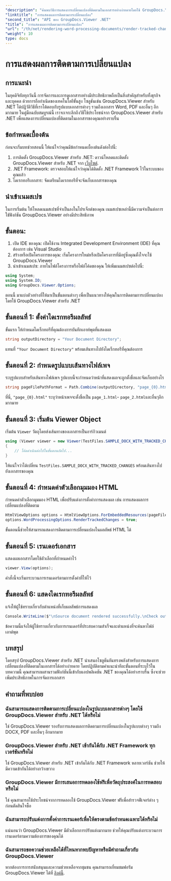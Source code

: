 ```yaml
---
"description": "ค้นพบวิธีการแสดงการเปลี่ยนแปลงที่ติดตามในเอกสารอย่างง่ายดายโดยใช้ GroupDocs.Viewer สำหรับ .NET เพิ่มประสิทธิภาพการจัดการเอกสารของคุณ"
"linktitle": "การแสดงผลการติดตามการเปลี่ยนแปลง"
"second_title": "API ของ GroupDocs.Viewer .NET"
"title": "การแสดงผลการติดตามการเปลี่ยนแปลง"
"url": "/th/net/rendering-word-processing-documents/render-tracked-changes/"
"weight": 10
type: docs
---
```

# การแสดงผลการติดตามการเปลี่ยนแปลง

## การแนะนำ
ในยุคดิจิทัลทุกวันนี้ การจัดการและการดูเอกสารอย่างมีประสิทธิภาพถือเป็นสิ่งสำคัญสำหรับทั้งธุรกิจและบุคคล ด้วยการถือกำเนิดของเทคโนโลยีขั้นสูง โซลูชันเช่น GroupDocs.Viewer สำหรับ .NET ได้ปฏิวัติวิธีที่เราโต้ตอบกับรูปแบบเอกสารต่างๆ รวมถึงเอกสาร Word, PDF และอื่นๆ อีกมากมาย ในคู่มือฉบับสมบูรณ์นี้ เราจะเจาะลึกถึงวิธีใช้ประโยชน์จาก GroupDocs.Viewer สำหรับ .NET เพื่อแสดงการเปลี่ยนแปลงที่ติดตามในเอกสารของคุณอย่างราบรื่น
## ข้อกำหนดเบื้องต้น
ก่อนจะเริ่มบทช่วยสอนนี้ ให้แน่ใจว่าคุณมีข้อกำหนดเบื้องต้นดังต่อไปนี้:
1. การติดตั้ง GroupDocs.Viewer สำหรับ .NET: ดาวน์โหลดและติดตั้ง GroupDocs.Viewer สำหรับ .NET จาก [เว็บไซต์](https://releases-groupdocs.com/viewer/net/).
2. .NET Framework: ตรวจสอบให้แน่ใจว่าคุณได้ติดตั้ง .NET Framework ไว้ในระบบของคุณแล้ว
3. ไดเรกทอรีเอกสาร: จัดเตรียมไดเรกทอรีที่จะจัดเก็บเอกสารของคุณ

## นำเข้าเนมสเปซ
ในการเริ่มต้น ให้โหลดเนมสเปซที่จำเป็นลงในโปรเจ็กต์ของคุณ เนมสเปซเหล่านี้มีความจำเป็นต่อการใช้ฟังก์ชัน GroupDocs.Viewer อย่างมีประสิทธิภาพ
## ขั้นตอน:
1. เปิด IDE ของคุณ: เปิดใช้งาน Integrated Development Environment (IDE) ที่คุณต้องการ เช่น Visual Studio
2. สร้างหรือเปิดโครงการของคุณ: เริ่มโครงการใหม่หรือเปิดโครงการที่มีอยู่ซึ่งคุณตั้งใจจะใช้ GroupDocs.Viewer
3. นำเข้าเนมสเปซ: ภายในไฟล์โครงการหรือไฟล์โค้ดของคุณ ให้เพิ่มเนมสเปซต่อไปนี้:
```csharp
using System;
using System.IO;
using GroupDocs.Viewer.Options;
```

ตอนนี้ มาแบ่งตัวอย่างที่ให้มาเป็นขั้นตอนต่างๆ เพื่อเป็นแนวทางให้คุณในการติดตามการเปลี่ยนแปลงโดยใช้ GroupDocs.Viewer สำหรับ .NET
## ขั้นตอนที่ 1: ตั้งค่าไดเรกทอรีผลลัพธ์
ขั้นแรก ให้กำหนดไดเร็กทอรีที่คุณต้องการบันทึกเอาท์พุตที่แสดงผล
```csharp
string outputDirectory = "Your Document Directory";
```
แทนที่ `"Your Document Directory"` พร้อมเส้นทางไปยังไดเร็กทอรีที่คุณต้องการ
## ขั้นตอนที่ 2: กำหนดรูปแบบเส้นทางไฟล์เพจ
ระบุรูปแบบสำหรับเส้นทางไฟล์เพจ รูปแบบนี้จะกำหนดว่าหน้าที่แสดงผลจะถูกตั้งชื่อและจัดเก็บอย่างไร
```csharp
string pageFilePathFormat = Path.Combine(outputDirectory, "page_{0}.html");
```
ที่นี่, `"page_{0}.html"` ระบุว่าหน้าเพจจะตั้งชื่อเป็น `page_1.html`- `page_2.html`และอื่นๆอีกมากมาย
## ขั้นตอนที่ 3: เริ่มต้น Viewer Object
เริ่มต้น `Viewer` วัตถุโดยส่งเส้นทางของเอกสารเป็นอาร์กิวเมนต์
```csharp
using (Viewer viewer = new Viewer(TestFiles.SAMPLE_DOCX_WITH_TRACKED_CHANGES))
{
    // โค้ดดำเนินต่อไปในขั้นตอนถัดไป...
}
```
ให้แน่ใจว่าได้เปลี่ยน `TestFiles.SAMPLE_DOCX_WITH_TRACKED_CHANGES` พร้อมเส้นทางไปยังเอกสารของคุณ
## ขั้นตอนที่ 4: กำหนดค่าตัวเลือกมุมมอง HTML
กำหนดค่าตัวเลือกมุมมอง HTML เพื่อปรับแต่งการตั้งค่าการแสดงผล เช่น การแสดงผลการเปลี่ยนแปลงที่ติดตาม
```csharp
HtmlViewOptions options = HtmlViewOptions.ForEmbeddedResources(pageFilePathFormat);
options.WordProcessingOptions.RenderTrackedChanges = true;
```
ขั้นตอนนี้ช่วยให้สามารถแสดงการติดตามการเปลี่ยนแปลงในผลลัพธ์ HTML ได้
## ขั้นตอนที่ 5: เรนเดอร์เอกสาร
แสดงผลเอกสารโดยใช้ตัวเลือกที่กำหนดค่าไว้
```csharp
viewer.View(options);
```
คำสั่งนี้จะเริ่มกระบวนการเรนเดอร์ตามการตั้งค่าที่ให้ไว้
## ขั้นตอนที่ 6: แสดงไดเรกทอรีผลลัพธ์
แจ้งให้ผู้ใช้ทราบเกี่ยวกับตำแหน่งที่เก็บผลลัพธ์การแสดงผล
```csharp
Console.WriteLine($"\nSource document rendered successfully.\nCheck output in {outputDirectory}.");
```
ข้อความนี้แจ้งให้ผู้ใช้ทราบเกี่ยวกับการเรนเดอร์ที่ประสบความสำเร็จและตำแหน่งที่จะค้นหาไฟล์เอาต์พุต

## บทสรุป
โดยสรุป GroupDocs.Viewer สำหรับ .NET นำเสนอโซลูชันอันทรงพลังสำหรับการแสดงการเปลี่ยนแปลงที่ติดตามในเอกสารได้อย่างง่ายดาย โดยปฏิบัติตามคำแนะนำทีละขั้นตอนที่ระบุไว้ในบทความนี้ คุณสามารถผสานรวมฟังก์ชันนี้เข้ากับแอปพลิเคชัน .NET ของคุณได้อย่างราบรื่น ซึ่งจะช่วยเพิ่มประสิทธิภาพในการจัดการเอกสาร
## คำถามที่พบบ่อย
### ฉันสามารถแสดงการติดตามการเปลี่ยนแปลงในรูปแบบเอกสารต่างๆ โดยใช้ GroupDocs.Viewer สำหรับ .NET ได้หรือไม่
ใช่ GroupDocs.Viewer รองรับการแสดงผลการติดตามการเปลี่ยนแปลงในรูปแบบต่างๆ รวมถึง DOCX, PDF และอื่นๆ อีกมากมาย
### GroupDocs.Viewer สำหรับ .NET เข้ากันได้กับ .NET Framework ทุกเวอร์ชันหรือไม่
ใช่ GroupDocs.Viewer สำหรับ .NET เข้ากันได้กับ .NET Framework หลายเวอร์ชัน ช่วยให้มีความเข้ากันได้อย่างกว้างขวาง
### GroupDocs.Viewer มีการเสนอการทดลองใช้ฟรีเพื่อวัตถุประสงค์ในการทดสอบหรือไม่
ใช่ คุณสามารถใช้ประโยชน์จากการทดลองใช้ GroupDocs.Viewer ฟรีเพื่อสำรวจฟีเจอร์ต่าง ๆ ก่อนตัดสินใจซื้อ
### ฉันสามารถปรับแต่งการตั้งค่าการเรนเดอร์เพื่อให้ตรงตามข้อกำหนดเฉพาะได้หรือไม่
แน่นอนว่า GroupDocs.Viewer มีตัวเลือกการปรับแต่งมากมาย ช่วยให้คุณปรับแต่งกระบวนการเรนเดอร์ตามความต้องการของคุณได้
### ฉันสามารถขอความช่วยเหลือได้ที่ไหนหากพบปัญหาหรือมีคำถามเกี่ยวกับ GroupDocs.Viewer
หากต้องการการสนับสนุนและความช่วยเหลือจากชุมชน คุณสามารถเยี่ยมชมฟอรัม GroupDocs.Viewer ได้ที่ [ลิงค์นี้](https://forum-groupdocs.com/c/viewer/9).
